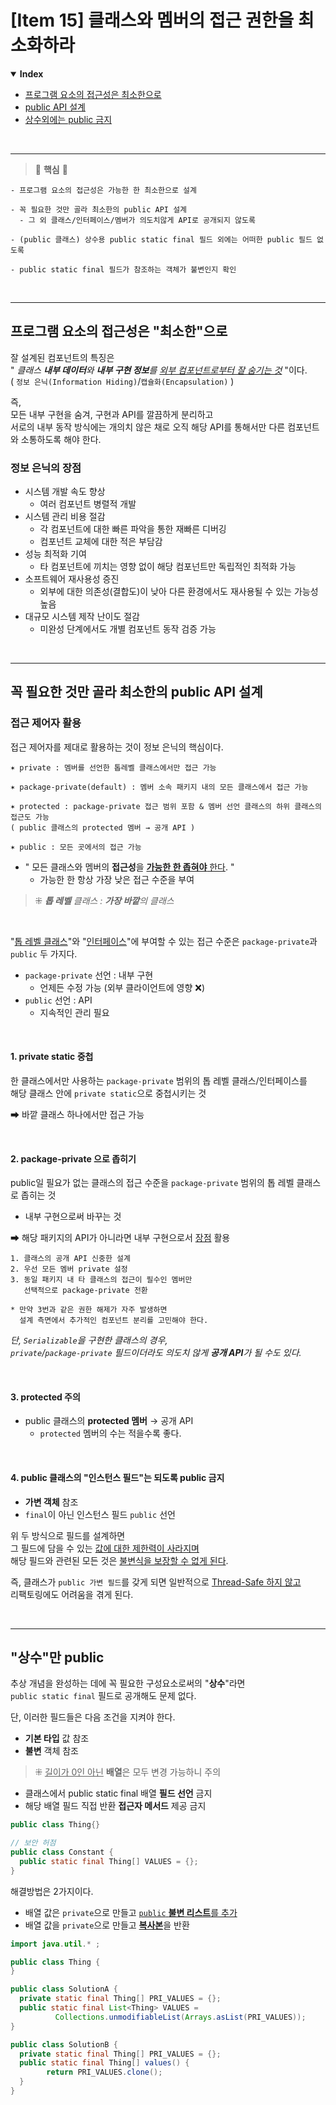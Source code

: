 # [Item 15] 클래스와 멤버의 접근 권한을 최소화하라
<details open>
    <summary><b>Index</b></summary>
<div markdown="1">

- [프로그램 요소의 접근성은 최소한으로](#프로그램-요소의-접근성은--최소한--으로)
- [public API 설계](#꼭-필요한-것만-골라-최소한의-public-api-설계)
- [상수외에는 public 금지](#-상수--만-public)

</div>
</details>

<br/>

---
> 🌟 **핵심** 🌟
```text
- 프로그램 요소의 접근성은 가능한 한 최소한으로 설계

- 꼭 필요한 것만 골라 최소한의 public API 설계
  - 그 외 클래스/인터페이스/멤버가 의도치않게 API로 공개되지 않도록
  
- (public 클래스) 상수용 public static final 필드 외에는 어떠한 public 필드 없도록

- public static final 필드가 참조하는 객체가 불변인지 확인 
```

<br/>

---
## 프로그램 요소의 접근성은 "최소한"으로

잘 설계된 컴포넌트의 특징은<br/>
" _클래스 **내부 데이터**와 **내부 구현 정보**를 <u>외부 컴포넌트로부터 잘 숨기는 것</u>_ "이다.<br/>
( `정보 은닉(Information Hiding)`/`캡슐화(Encapsulation)` )

즉,<br/>
모든 내부 구현을 숨겨, 구현과 API를 깔끔하게 분리하고<br/>
서로의 내부 동작 방식에는 개의치 않은 채로 오직 해당 API를 통해서만 다른 컴포넌트와 소통하도록 해야 한다.

### 정보 은닉의 장점
- 시스템 개발 속도 향상
  - 여러 컴포넌트 병렬적 개발
- 시스템 관리 비용 절감
  - 각 컴포넌트에 대한 빠른 파악을 통한 재빠른 디버깅
  - 컴포넌트 교체에 대한 적은 부담감
- 성능 최적화 기여
  - 타 컴포넌트에 끼치는 영향 없이 해당 컴포넌트만 독립적인 최적화 가능
- 소프트웨어 재사용성 증진
  - 외부에 대한 의존성(결합도)이 낮아 다른 환경에서도 재사용될 수 있는 가능성 높음
- 대규모 시스템 제작 난이도 절감
  - 미완성 단계에서도 개별 컴포넌트 동작 검증 가능

<br/>

---

## 꼭 필요한 것만 골라 최소한의 public API 설계

### 접근 제어자 활용
접근 제어자를 제대로 활용하는 것이 정보 은닉의 핵심이다.
```text
✶ private : 멤버를 선언한 톱레벨 클래스에서만 접근 가능 

✶ package-private(default) : 멤버 소속 패키지 내의 모든 클래스에서 접근 가능

✶ protected : package-private 접근 범위 포함 & 멤버 선언 클래스의 하위 클래스의 접근도 가능
( public 클래스의 protected 멤버 → 공개 API )

✶ public : 모든 곳에서의 접근 가능 
```

- " 모든 클래스와 멤버의 **접근성**을 <u>**가능한 한 좁혀야** 한다</u>. "
  - 가능한 한 항상 가장 낮은 접근 수준을 부여

> ⁜ _**톱 레벨** 클래스 : **가장 바깥**의 클래스_

<br/>

"<u>톱 레벨 클래스</u>"와 "<u>인터페이스</u>"에 부여할 수 있는 접근 수준은 `package-private`과 `public` 두 가지다.
- `package-private` 선언 : 내부 구현
  - 언제든 수정 가능 (외부 클라이언트에 영향 ❌)
- `public` 선언 : API
  - 지속적인 관리 필요

<br/>

#### 1. private static 중첩
한 클래스에서만 사용하는 `package-private` 범위의 톱 레벨 클래스/인터페이스를 <br/>
해당 클래스 안에 `private static`으로 중첩시키는 것

➡ 바깥 클래스 하나에서만 접근 가능

<br/>

#### 2. package-private 으로 좁히기
public일 필요가 없는 클래스의 접근 수준을 
`package-private` 범위의 톱 레벨 클래스로 좁히는 것
- 내부 구현으로써 바꾸는 것

➡ 해당 패키지의 API가 아니라면 내부 구현으로서 [장점](#정보-은닉의-장점) 활용

```text
1. 클래스의 공개 API 신중한 설계
2. 우선 모든 멤버 private 설정
3. 동일 패키지 내 타 클래스의 접근이 필수인 멤버만
   선택적으로 package-private 전환

* 만약 3번과 같은 권한 해제가 자주 발생하면
  설계 측면에서 추가적인 컴포넌트 분리를 고민해야 한다.
```

_단, `Serializable`을 구현한 클래스의 경우,<br/>
`private`/`package-private` 필드이더라도 의도치 않게 **공개 API**가 될 수도 있다._

<br/>

#### 3. protected 주의
- public 클래스의 **protected 멤버** → 공개 API
  - `protected` 멤버의 수는 적을수록 좋다.

<br/>

#### 4. public 클래스의 "인스턴스 필드"는 되도록 public 금지

- **가변 객체** 참조
- `final`이 아닌 인스턴스 필드 `public` 선언

위 두 방식으로 필드를 설계하면<br/>
그 필드에 담을 수 있는 <u>값에 대한 제한력이 사라지며</u><br/>
해당 필드와 관련된 모든 것은 <u>불변식을 보장할 수 없게 된다</u>.

즉, 클래스가 `public 가변 필드`를 갖게 되면 일반적으로 <u>Thread-Safe 하지 않고</u><br/>
리팩토링에도 어려움을 겪게 된다.

<br/>

---
## "상수"만 public 
추상 개념을 완성하는 데에 꼭 필요한 구성요소로써의 "**상수**"라면<br/>
`public static final` 필드로 공개해도 문제 없다.

단, 이러한 필드들은 다음 조건을 지켜야 한다.
- **기본 타입** 값 참조
- **불변** 객체 참조

> ⁜ <u>길이가 0인 아닌</u> **배열**은 모두 변경 가능하니 주의 
- 클래스에서 public static final 배열 **필드 선언** 금지
- 해당 배열 필드 직접 반환 **접근자 메서드** 제공 금지
```java
public class Thing{}

// 보안 허점
public class Constant {
  public static final Thing[] VALUES = {};
}
```

해결방법은 2가지이다.
- 배열 값은 `private`으로 만들고 <u>`public` **불변 리스트**를 추가</u>
- 배열 값을 `private`으로 만들고 <u>**복사본**</u>을 반환

```java
import java.util.* ;

public class Thing {
}

public class SolutionA {
  private static final Thing[] PRI_VALUES = {};
  public static final List<Thing> VALUES =
          Collections.unmodifiableList(Arrays.asList(PRI_VALUES));
}

public class SolutionB {
  private static final Thing[] PRI_VALUES = {};
  public static final Thing[] values() {
        return PRI_VALUES.clone();
  }
}
```